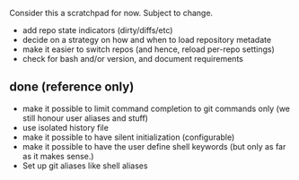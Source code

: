 Consider this a scratchpad for now. Subject to change.

* add repo state indicators (dirty/diffs/etc)
* decide on a strategy on how and when to load repository metadate
* make it easier to switch repos (and hence, reload per-repo settings)
* check for bash and/or version, and document requirements

done (reference only)
---------------------
* make it possible to limit command completion to git commands only (we still honour
  user aliases and stuff)
* use isolated history file
* make it possible to have silent initialization (configurable)
* make it possible to have the user define shell keywords (but only as far as it makes sense.)
* Set up git aliases like shell aliases